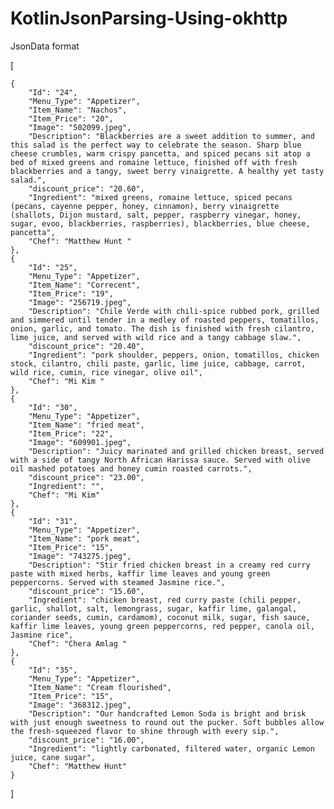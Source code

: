 # KotlinJsonParsing-Using-okhttp
JsonData format

[

    {
        "Id": "24",
        "Menu_Type": "Appetizer",
        "Item_Name": "Nachos",
        "Item_Price": "20",
        "Image": "502099.jpeg",
        "Description": "Blackberries are a sweet addition to summer, and this salad is the perfect way to celebrate the season. Sharp blue cheese crumbles, warm crispy pancetta, and spiced pecans sit atop a bed of mixed greens and romaine lettuce, finished off with fresh blackberries and a tangy, sweet berry vinaigrette. A healthy yet tasty salad.",
        "discount_price": "20.60",
        "Ingredient": "mixed greens, romaine lettuce, spiced pecans (pecans, cayenne pepper, honey, cinnamon), berry vinaigrette (shallots, Dijon mustard, salt, pepper, raspberry vinegar, honey, sugar, evoo, blackberries, raspberries), blackberries, blue cheese, pancetta",
        "Chef": "Matthew Hunt "
    },
    {
        "Id": "25",
        "Menu_Type": "Appetizer",
        "Item_Name": "Correcent",
        "Item_Price": "19",
        "Image": "256719.jpeg",
        "Description": "Chile Verde with chili-spice rubbed pork, grilled and simmered until tender in a medley of roasted peppers, tomatillos, onion, garlic, and tomato. The dish is finished with fresh cilantro, lime juice, and served with wild rice and a tangy cabbage slaw.",
        "discount_price": "20.40",
        "Ingredient": "pork shoulder, peppers, onion, tomatillos, chicken stock, cilantro, chili paste, garlic, lime juice, cabbage, carrot, wild rice, cumin, rice vinegar, olive oil",
        "Chef": "Mi Kim "
    },
    {
        "Id": "30",
        "Menu_Type": "Appetizer",
        "Item_Name": "fried meat",
        "Item_Price": "22",
        "Image": "609901.jpeg",
        "Description": "Juicy marinated and grilled chicken breast, served with a side of tangy North African Harissa sauce. Served with olive oil mashed potatoes and honey cumin roasted carrots.",
        "discount_price": "23.00",
        "Ingredient": "",
        "Chef": "Mi Kim"
    },
    {
        "Id": "31",
        "Menu_Type": "Appetizer",
        "Item_Name": "pork meat",
        "Item_Price": "15",
        "Image": "743275.jpeg",
        "Description": "Stir fried chicken breast in a creamy red curry paste with mixed herbs, kaffir lime leaves and young green peppercorns. Served with steamed Jasmine rice.",
        "discount_price": "15.60",
        "Ingredient": "chicken breast, red curry paste (chili pepper, garlic, shallot, salt, lemongrass, sugar, kaffir lime, galangal, coriander seeds, cumin, cardamom), coconut milk, sugar, fish sauce, kaffir lime leaves, young green peppercorns, red pepper, canola oil, Jasmine rice",
        "Chef": "Chera Amlag "
    },
    {
        "Id": "35",
        "Menu_Type": "Appetizer",
        "Item_Name": "Cream flourished",
        "Item_Price": "15",
        "Image": "368312.jpeg",
        "Description": "Our handcrafted Lemon Soda is bright and brisk with just enough sweetness to round out the pucker. Soft bubbles allow the fresh-squeezed flavor to shine through with every sip.",
        "discount_price": "16.00",
        "Ingredient": "lightly carbonated, filtered water, organic Lemon juice, cane sugar",
        "Chef": "Matthew Hunt"
    }

]
